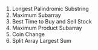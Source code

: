 1. Longest Palindromic Substring
2. Maximum Subarray
3. Best Time to Buy and Sell Stock
4. Maximum Product Subarray
5. Coin Change
6. Split Array Largest Sum